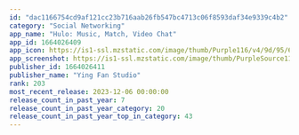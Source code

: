 ```yaml
---
id: "dac1166754cd9af121cc23b716aab26fb547bc4713c06f8593daf34e9339c4b2"
category: "Social Networking"
app_name: "Hulo: Music, Match, Video Chat"
app_id: 1664026409
app_icon: https://is1-ssl.mzstatic.com/image/thumb/Purple116/v4/9d/95/63/9d956323-9e94-e5dc-6feb-be572f809e4c/AppIcon-0-0-1x_U007ephone-0-0-0-10-0-0-sRGB-0-0-0-GLES2_U002c0-512MB-85-220-0-0.png/1024x1024bb.png
app_screenshot: https://is1-ssl.mzstatic.com/image/thumb/PurpleSource116/v4/2c/26/ba/2c26bac5-48d1-d641-5bea-4c5ea85a31a6/99abab06-e3dc-4183-b303-ec30c991935c_1_U00281242_2688_U0029.jpg/1242x2688bb.png
publisher_id: 1664026411
publisher_name: "Ying Fan Studio"
rank: 203
most_recent_release: 2023-12-06 00:00:00
release_count_in_past_year: 7
release_count_in_past_year_category: 20
release_count_in_past_year_top_in_category: 43
---
```


